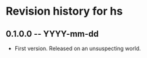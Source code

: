 # Revision history for hs

## 0.1.0.0  -- YYYY-mm-dd

* First version. Released on an unsuspecting world.
